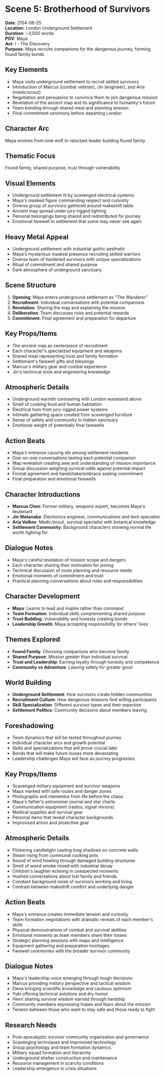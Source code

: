 # Scene 5: Brotherhood of Survivors

**Date**: 2154-06-25  
**Location**: London Underground Settlement  
**Duration**: ~3,000 words  
**POV**: Maya  
**Act**: I - The Discovery  
**Purpose**: Maya recruits companions for the dangerous journey, forming found family bonds  

## Key Elements
- Maya visits underground settlement to recruit skilled survivors
- Introduction of Marcus (combat veteran), Jin (engineer), and Aria (medic/scout)
- Negotiation and persuasion to convince them to join dangerous mission
- Revelation of the ancient map and its significance to humanity's future
- Team bonding through shared meal and planning session
- Final commitment ceremony before departing London

## Character Arc
Maya evolves from lone wolf to reluctant leader building found family

## Thematic Focus
Found family, shared purpose, trust through vulnerability

## Visual Elements
- Underground settlement lit by scavenged electrical systems
- Maya's masked figure commanding respect and curiosity
- Diverse group of survivors gathered around makeshift table
- Ancient map spread under jury-rigged lighting
- Personal belongings being shared and redistributed for journey
- Emotional farewell to settlement that some may never see again

## Heavy Metal Appeal
- Underground settlement with industrial gothic aesthetic
- Maya's mysterious masked presence recruiting skilled warriors
- Diverse team of hardened survivors with unique specializations
- Ritual of commitment and shared purpose
- Dark atmosphere of underground sanctuary

## Scene Structure
1. **Opening**: Maya enters underground settlement as "The Wanderer"
2. **Recruitment**: Individual conversations with potential companions
3. **Revelation**: Sharing the map and explaining the mission
4. **Deliberation**: Team discusses risks and potential rewards
5. **Commitment**: Final agreement and preparation for departure

## Key Props/Items
- The ancient map as centerpiece of recruitment
- Each character's specialized equipment and weapons
- Shared meal representing trust and family formation
- Settlement's farewell gifts and blessings
- Marcus's military gear and combat experience
- Jin's technical tools and engineering knowledge

## Atmospheric Details
- Underground warmth contrasting with London wasteland above
- Smell of cooking food and human habitation
- Electrical hum from jury-rigged power systems
- Intimate gathering space created from scavenged furniture
- Sense of safety and community in hidden sanctuary
- Emotional weight of potentially final farewells

## Action Beats
- Maya's entrance causing stir among settlement residents
- One-on-one conversations testing each potential companion
- Map revelation creating awe and understanding of mission importance
- Group discussion weighing survival odds against potential impact
- Formal agreement and handshake/embrace sealing commitment
- Final preparation and emotional farewells

## Character Introductions
- **Marcus Chen**: Former military, weapons expert, becomes Maya's lieutenant
- **Jin Watanabe**: Electronics engineer, communications and tech specialist
- **Aria Volkov**: Medic/scout, survival specialist with botanical knowledge
- **Settlement Community**: Background characters showing normal life worth fighting for

## Dialogue Notes
- Maya's careful revelation of mission scope and dangers
- Each character sharing their motivation for joining
- Technical discussion of route planning and resource needs
- Emotional moments of commitment and trust
- Practical planning conversations about roles and responsibilities

## Character Development
- **Maya**: Learns to lead and inspire rather than command
- **Team Formation**: Individual skills complementing shared purpose
- **Trust Building**: Vulnerability and honesty creating bonds
- **Leadership Growth**: Maya accepting responsibility for others' lives

## Themes Explored
- **Found Family**: Choosing companions who become family
- **Shared Purpose**: Mission greater than individual survival
- **Trust and Leadership**: Earning loyalty through honesty and competence
- **Community vs Adventure**: Leaving safety for greater good

## World Building
- **Underground Settlement**: How survivors create hidden communities
- **Recruitment Culture**: How dangerous missions find willing participants
- **Skill Specialization**: Different survivor types and their expertise
- **Settlement Politics**: Community decisions about members leaving

## Foreshadowing
- Team dynamics that will be tested throughout journey
- Individual character arcs and growth potential
- Skills and specializations that will prove crucial later
- Bonds that will make future losses more devastating
- Leadership challenges Maya will face as journey progresses

## Key Props/Items
- Scavenged military equipment and survivor weapons
- Maps marked with safe routes and danger zones
- Photographs and mementos from life before the chaos
- Maya's father's astronomer journal and star charts
- Communication equipment (radios, signal mirrors)
- Medical supplies and survival gear
- Personal items that reveal character backgrounds
- Improvised armor and protective gear

## Atmospheric Details
- Flickering candlelight casting long shadows on concrete walls
- Steam rising from communal cooking pots
- Sound of wind howling through damaged building structures
- Smell of wood smoke mixed with industrial decay
- Children's laughter echoing in unexpected moments
- Hushed conversations about lost family and friends
- Constant background noise of survivors working and living
- Contrast between makeshift comfort and underlying danger

## Action Beats
- Maya's entrance creates immediate tension and curiosity
- Team formation negotiations with dramatic reveals of each member's skills
- Physical demonstrations of combat and survival abilities
- Emotional moments as team members share their losses
- Strategic planning sessions with maps and intelligence
- Equipment gathering and preparation montages
- Farewell ceremonies with the broader survivor community

## Dialogue Notes
- Maya's leadership voice emerging through tough decisions
- Marcus providing military perspective and tactical wisdom
- Elena bringing scientific knowledge and cautious optimism
- Yuki offering technical solutions and dry humor
- Henri sharing survival wisdom earned through hardship
- Community members expressing hopes and fears about the mission
- Tension between those who want to stay safe and those ready to fight

## Research Needs
- Post-apocalyptic survivor community organization and governance
- Scavenging techniques and improvised technology
- Group psychology and team formation dynamics
- Military squad formation and hierarchy
- Underground shelter construction and maintenance
- Resource management in scarcity conditions
- Leadership emergence in crisis situations
